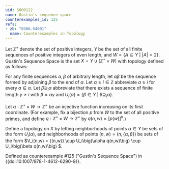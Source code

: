 ```yaml
---
uid: S000122
name: Gustin's sequence space
counterexamples_id: 125
refs:
- zb: "0386.54001"
  name: Counterexamples in Topology
---
```

Let $\mathbb{Z}^+$ denote the set of positive integers, $Y$ be the set of all finite sequences of positive integers of even length, and $W = \{A \subseteq Y\ |\ |A| = 2\}$. Gustin's Sequence Space is the set $X = Y \cup (\mathbb{Z}^+ \times W)$ with topology defined as follows:

For any finite sequences $\alpha, \beta$ of arbitrary length, let $\alpha\beta$ be the sequence formed by adjoining $\beta$ to the end of $\alpha$. Let $\alpha \geq i \in \mathbb{Z}$ abbreviate $a \geq i$ for every $a \in \alpha$. Let $\beta \supseteq_i \alpha$ abbreviate that there exists a sequence of finite length $\gamma\geq i$ with $\beta = \alpha\gamma$ and $U_i(\alpha) = \{\beta \in Y\ |\ \beta \supseteq_i \alpha\}$.

Let $q: \mathbb{Z}^+ \times W\rightarrow \mathbb{Z}^+$ be an injective function increasing on its first coordinate. (For example, fix a bijection $p$ from $W$ to the set of all positive primes, and define $q: \mathbb{Z}^+ \times W \rightarrow \mathbb{Z}^+$ by $q(n,w) = [p(w)]^n$.)

Define a topology on $X$ by letting neighborhoods of points $\alpha \in Y$ be sets of the form $U_i(\alpha)$, and neighborhoods of points $(n,w) = (n, \{\alpha, \beta\})$ be sets of the form $V_i(n,w) = \{(n,w)\} \cup U_i\big(\alpha q(n,w)\big) \cup U_i\big(\beta q(n,w)\big) $.

Defined as counterexample #125 ("Gustin's Sequence Space")
in {{doi:10.1007/978-1-4612-6290-9}}.
